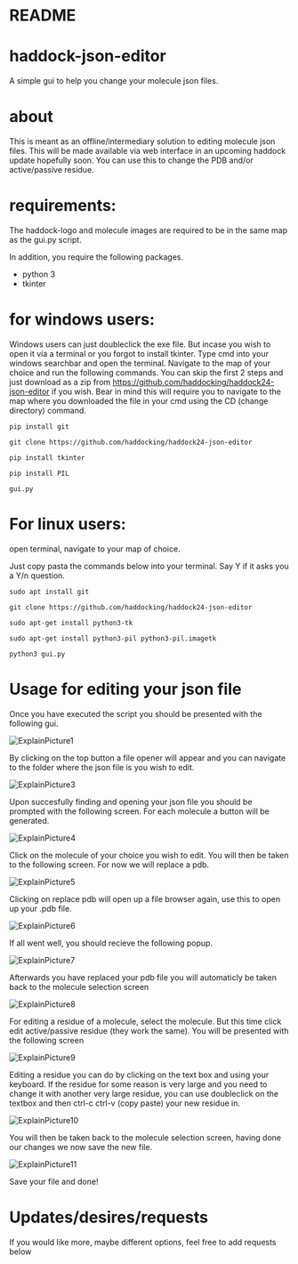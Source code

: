 # README

# haddock-json-editor

A simple gui to help you change your molecule json files.

# about

This is meant as an offline/intermediary solution to editing molecule json files. This will be made available via web interface in an upcoming haddock update hopefully soon. You can use this to change the PDB and/or active/passive residue.

# requirements:

The haddock-logo and molecule images are required to be in the same map as the gui.py script.

In addition, you require the following packages.
- python 3
- tkinter

# for windows users:

Windows users can just doubleclick the exe file. But incase you wish to open it via a terminal or you forgot to install tkinter. Type cmd into your windows searchbar and open the terminal. Navigate to the map of your choice and run the following commands. You can skip the first 2 steps and just download as a zip from https://github.com/haddocking/haddock24-json-editor if you wish. Bear in mind this will require you to navigate to the map where you downloaded the file in your cmd using the CD (change directory) command.


```
pip install git
```

```
git clone https://github.com/haddocking/haddock24-json-editor
```

```
pip install tkinter
```

```
pip install PIL
```

```
gui.py 
```

# For linux users:

open terminal, navigate to your map of choice.

Just copy pasta the commands below into your terminal. Say Y if it asks you a Y/n question.

```
sudo apt install git
```

```
git clone https://github.com/haddocking/haddock24-json-editor
```

```
sudo apt-get install python3-tk
```

```
sudo apt-get install python3-pil python3-pil.imagetk
```

```
python3 gui.py 
```

# Usage for editing your json file

Once you have executed the script you should be presented with the following gui.

![ExplainPicture1](https://user-images.githubusercontent.com/39408360/140933003-5df5a5a4-5993-4975-be4c-c0b7c6e6fcbb.png)

By clicking on the top button a file opener will appear and you can navigate to the folder where the json file is you wish to edit.

![ExplainPicture3](https://user-images.githubusercontent.com/39408360/140933013-0f11fbe0-fdde-4a99-b104-ba2a608f1e2a.png)

Upon succesfully finding and opening your json file you should be prompted with the following screen. For each molecule a button will be generated.

![ExplainPicture4](https://user-images.githubusercontent.com/39408360/140933015-ce99d1d0-719e-44b4-ac12-b22397b6ab09.png)

Click on the molecule of your choice you wish to edit. You will then be taken to the following screen. For now we will replace a pdb.

![ExplainPicture5](https://user-images.githubusercontent.com/39408360/140933017-a761ef3b-1f0c-48d5-9ac1-cc06868cae7a.png)

Clicking on replace pdb will open up a file browser again, use this to open up your .pdb file.

![ExplainPicture6](https://user-images.githubusercontent.com/39408360/140933019-be82f155-9f9d-422b-98ef-0efeb2fb79a1.png)

If all went well, you should recieve the following popup.

![ExplainPicture7](https://user-images.githubusercontent.com/39408360/140933020-7f8663b6-69ea-480b-812e-a4b77203e1a5.png)

Afterwards you have replaced your pdb file you will automaticly be taken back to the molecule selection screen

![ExplainPicture8](https://user-images.githubusercontent.com/39408360/140933022-b582112b-c987-4543-b81d-039174aea3e8.png)

For editing a residue of a molecule, select the molecule. But this time click edit active/passive residue (they work the same).
You will be presented with the following screen

![ExplainPicture9](https://user-images.githubusercontent.com/39408360/140933024-3831f988-009b-4891-b144-3cdcb0aad1a0.png)

Editing a residue you can do by clicking on the text box and using your keyboard.
If the residue for some reason is very large and you need to change it with another very large residue, you can use doubleclick on the textbox and then ctrl-c ctrl-v (copy paste) your new residue in. 

![ExplainPicture10](https://user-images.githubusercontent.com/39408360/140936507-3916a13d-8570-466d-a26d-8c5b5a5ae006.png)

You will then be taken back to the molecule selection screen, having done our changes we now save the new file.

![ExplainPicture11](https://user-images.githubusercontent.com/39408360/140937729-5b6215d8-f92a-4be9-b602-fa198b071041.png)

Save your file and done!

# Updates/desires/requests

If you would like more, maybe different options, feel free to add requests below 
